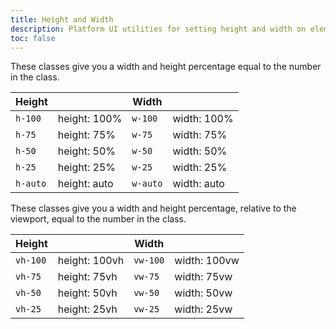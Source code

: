 ```yaml
---
title: Height and Width
description: Platform UI utilities for setting height and width on elements.
toc: false
---
```


These classes give you a width and height percentage equal to the number in the class.

<table class="table mb-4">
  <thead>
    <tr>
      <th>Height</th>
      <th></th>
      <th>Width</th>
      <th></th>
    </tr>
  </thead>
  <tbody>
    <tr>
      <td data-label="Height"><code>h-100</code></td>
      <td>height: 100%</td>
      <td data-label="Width"><code>w-100</code></td>
      <td>width: 100%</td>
    </tr>
    <tr>
      <td data-label="Height"><code>h-75</code></td>
      <td>height: 75%</td>
      <td data-label="Width"><code>w-75</code></td>
      <td>width: 75%</td>
    </tr>
    <tr>
      <td data-label="Height"><code>h-50</code></td>
      <td>height: 50%</td>
      <td data-label="Width"><code>w-50</code></td>
      <td>width: 50%</td>
    </tr>
    <tr>
      <td data-label="Height"><code>h-25</code></td>
      <td>height: 25%</td>
      <td data-label="Width"><code>w-25</code></td>
      <td>width: 25%</td>
    </tr>
    <tr>
      <td data-label="Height"><code>h-auto</code></td>
      <td>height: auto</td>
      <td data-label="Width"><code>w-auto</code></td>
      <td>width: auto</td>
    </tr>
  </tbody>
</table>

These classes give you a width and height percentage, relative to the viewport, equal to the number in the class.

<table class="table mb-4">
  <thead>
    <tr>
      <th>Height</th>
      <th></th>
      <th>Width</th>
      <th></th>
    </tr>
  </thead>
  <tbody>
    <tr>
      <td data-label="Height"><code>vh-100</code></td>
      <td>height: 100vh</td>
      <td data-label="Width"><code>vw-100</code></td>
      <td>width: 100vw</td>
    </tr>
    <tr>
      <td data-label="Height"><code>vh-75</code></td>
      <td>height: 75vh</td>
      <td data-label="Width"><code>vw-75</code></td>
      <td>width: 75vw</td>
    </tr>
    <tr>
      <td data-label="Height"><code>vh-50</code></td>
      <td>height: 50vh</td>
      <td data-label="Width"><code>vw-50</code></td>
      <td>width: 50vw</td>
    </tr>
    <tr>
      <td data-label="Height"><code>vh-25</code></td>
      <td>height: 25vh</td>
      <td data-label="Width"><code>vw-25</code></td>
      <td>width: 25vw</td>
    </tr>
  </tbody>
</table>
